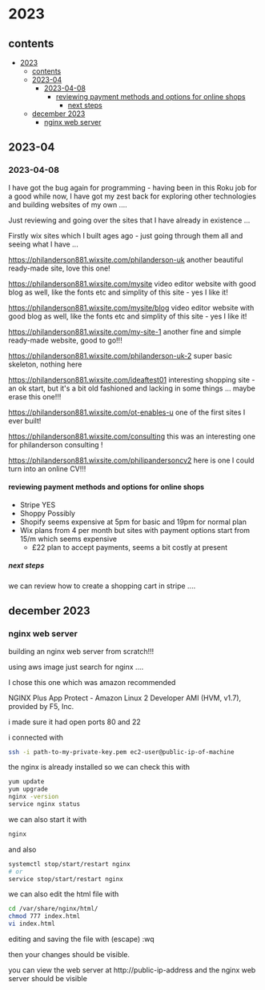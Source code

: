 # 2023

## contents

- [2023](#2023)
  - [contents](#contents)
  - [2023-04](#2023-04)
    - [2023-04-08](#2023-04-08)
      - [reviewing payment methods and options for online shops](#reviewing-payment-methods-and-options-for-online-shops)
        - [next steps](#next-steps)
  - [december 2023](#december-2023)
    - [nginx web server](#nginx-web-server)

## 2023-04

### 2023-04-08

I have got the bug again for programming - having been in this Roku job for a good while now, I have got my zest back for exploring other technologies and building websites of my own ....

Just reviewing and going over the sites that I have already in existence ...

Firstly wix sites which I built ages ago - just going through them all and seeing what I have ...

https://philanderson881.wixsite.com/philanderson-uk another beautiful ready-made site, love this one!

https://philanderson881.wixsite.com/mysite video editor website with good blog as well, like the fonts etc and simplity of this site - yes I like it!

https://philanderson881.wixsite.com/mysite/blog  video editor website with good blog as well, like the fonts etc and simplity of this site - yes I like it!

https://philanderson881.wixsite.com/my-site-1 another fine and simple ready-made website, good to go!!!

https://philanderson881.wixsite.com/philanderson-uk-2 super basic skeleton, nothing here

https://philanderson881.wixsite.com/ideaftest01 interesting shopping site - an ok start, but it's a bit old fashioned and lacking in some things ... maybe erase this one!!!

https://philanderson881.wixsite.com/ot-enables-u one of the first sites I ever built!

https://philanderson881.wixsite.com/consulting this was an interesting one for philanderson consulting !

https://philanderson881.wixsite.com/philipandersoncv2 here is one I could turn into an online CV!!!

#### reviewing payment methods and options for online shops

- Stripe YES
- Shoppy Possibly
- Shopify seems expensive at 5pm for basic and 19pm for normal plan
- Wix plans from 4 per month but sites with payment options start from 15/m which seems expensive
  - £22 plan to accept payments, seems a bit costly at present

##### next steps

we can review how to create a shopping cart in stripe ....


## december 2023

### nginx web server

building an nginx web server from scratch!!! 

using aws image just search for nginx ....

I chose this one which was amazon recommended

NGINX Plus App Protect - Amazon Linux 2 Developer AMI (HVM, v1.7), provided by F5, Inc.

i made sure it had open ports 80 and 22 

i connected with

```bash
ssh -i path-to-my-private-key.pem ec2-user@public-ip-of-machine
```

the nginx is already installed so we can check this with

```bash
yum update
yum upgrade
nginx -version
service nginx status
```

we can also start it with

```bash
nginx
```

and also 

```bash
systemctl stop/start/restart nginx
# or
service stop/start/restart nginx
```

we can also edit the html file with

```bash
cd /var/share/nginx/html/
chmod 777 index.html
vi index.html
```

editing and saving the file with (escape) :wq 

then your changes should be visible.

you can view the web server at http://public-ip-address and the nginx web server should be visible

